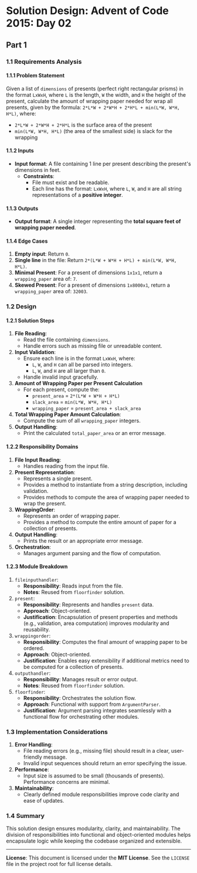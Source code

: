 <!-- SPDX-License-Identifier: MIT -->
<!-- Copyright (c) Vojtech Krajnansky -->
# Solution Design: Advent of Code 2015: Day 02
## Part 1
### 1.1 Requirements Analysis
#### 1.1.1 Problem Statement
Given a list of `dimensions` of presents (perfect right rectangular prisms) in the format `LxWxH`, where `L` is the length, `W` the width, and `H` the height of the present, calculate the amount of wrapping paper needed for wrap all presents, given by the formula: `2*L*W + 2*W*H + 2*H*L + min(L*W, W*H, H*L)`, where:
- `2*L*W + 2*W*H + 2*H*L` is the surface area of the present
- `min(L*W, W*H, H*L)` (the area of the smallest side) is slack for the wrapping

#### 1.1.2 Inputs
- **Input format**: A file containing 1 line per present describing the present's dimensions in feet.
  - **Constraints**:
    - File must exist and be readable.
    - Each line has the format: `LxWxH`, where `L`, `W`, and `H` are all string representations of a **positive integer**.

#### 1.1.3 Outputs
- **Output format**: A single integer representing the **total square feet of wrapping paper needed**.

#### 1.1.4 Edge Cases
1. **Empty input**: Return `0`.
2. **Single line** in the file: Return `2*(L*W + W*H + H*L) + min(L*W, W*H, H*L)`.
3. **Minimal Present**: For a present of dimensions `1x1x1`, return a `wrapping_paper` area of: `7`.
4. **Skewed Present**: For a present of dimensions `1x8000x1`, return a `wrapping_paper` area of: `32003`.

### 1.2 Design
#### 1.2.1 Solution Steps
1. **File Reading**:
   - Read the file containing `dimensions`.
   - Handle errors such as missing file or unreadable content.
2. **Input Validation**:
   - Ensure each line is in the format `LxWxH`, where:
     - `L`, `W`, and `H` can all be parsed into integers.
     - `L`, `W`, and `H` are all larger than `0`.
   - Handle invalid input gracefully.
3. **Amount of Wrapping Paper per Present Calculation**
   - For each present, compute the:
     - `present_area` = `2*(L*W + W*H + H*L)`
     - `slack_area` = `min(L*W, W*H, H*L)`
     - `wrapping_paper` = `present_area + slack_area`
3. **Total Wrapping Paper Amount Calculation**:
   - Compute the sum of all `wrapping_paper` integers.
4. **Output Handling**:
   - Print the calculated `total_paper_area` or an error message.

#### 1.2.2 Responsibility Domains
1. **File Input Reading**:
   - Handles reading from the input file.
2. **Present Representation**:
   - Represents a single present.
   - Provides a method to instantiate from a string description, including validation.
   - Provides methods to compute the area of wrapping paper needed to wrap the present.
3. **WrappingOrder**:
   - Represents an order of wrapping paper.
   - Provides a method to compute the entire amount of paper for a collection of presents.
3. **Output Handling**:
   - Prints the result or an appropriate error message.
4. **Orchestration**:
   - Manages argument parsing and the flow of computation.

#### 1.2.3 Module Breakdown
1. `fileinputhandler`:
   - **Responsibility**: Reads input from the file.
   - **Notes**: Reused from `floorfinder` solution.
2. `present`:
   - **Responsibility**: Represents and handles `present` data.
   - **Approach**: Object-oriented.
   - **Justification**: Encapsulation of present properties and methods (e.g., validation, area computation) improves modularity and reusability.
3. `wrappingorder`:
   - **Responsibility**: Computes the final amount of wrapping paper to be ordered.
   - **Approach**: Object-oriented.
   - **Justification**: Enables easy extensibility if additional metrics need to be computed for a collection of presents.
3. `outputhandler`:
   - **Responsibility**: Manages result or error output.
   - **Notes**: Reused from `floorfinder` solution.
4. `floorfinder`:
   - **Responsibility**: Orchestrates the solution flow.
   - **Approach**: Functional with support from `ArgumentParser`.
   - **Justification**: Argument parsing integrates seamlessly with a functional flow for orchestrating other modules.

### 1.3 Implementation Considerations
1. **Error Handling**:
   - File reading errors (e.g., missing file) should result in a clear, user-friendly message.
   - Invalid input sequences should return an error specifying the issue.
2. **Performance**:
   - Input size is assumed to be small (thousands of presents). Performance concerns are minimal.
3. **Maintainability**:
   - Clearly defined module responsibilities improve code clarity and ease of updates.

### 1.4 Summary
This solution design ensures modularity, clarity, and maintainability. The division of responsibilities into functional and object-oriented modules helps encapsulate logic while keeping the codebase organized and extensible.

---

**License**: This document is licensed under the **MIT License**. See the `LICENSE` file in the project root for full license details.
